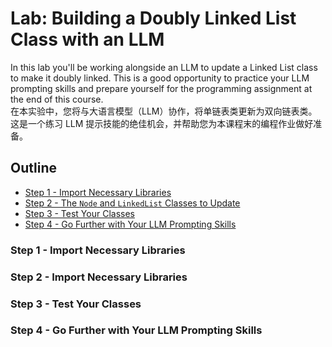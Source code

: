 # Lab: Building a Doubly Linked List Class with an LLM
In this lab you'll be working alongside an LLM to update a Linked List class to make it doubly linked. This is a good opportunity to practice your LLM prompting skills and prepare yourself for the programming assignment at the end of this course.    
在本实验中，您将与大语言模型（LLM）协作，将单链表类更新为双向链表类。这是一个练习 LLM 提示技能的绝佳机会，并帮助您为本课程末的编程作业做好准备。

## Outline

- [Step 1 - Import Necessary Libraries](#1)
- [Step 2 - The `Node` and `LinkedList` Classes to Update](#2)
- [Step 3 - Test Your Classes](#3)
- [Step 4 - Go Further with Your LLM Prompting Skills](#4)

<a name="1"></a>
### Step 1 - Import Necessary Libraries



<a name="2"></a>
### Step 2 - Import Necessary Libraries

<a name="3"></a>
### Step 3 - Test Your Classes

<a name="4"></a>
### Step 4 - Go Further with Your LLM Prompting Skills
